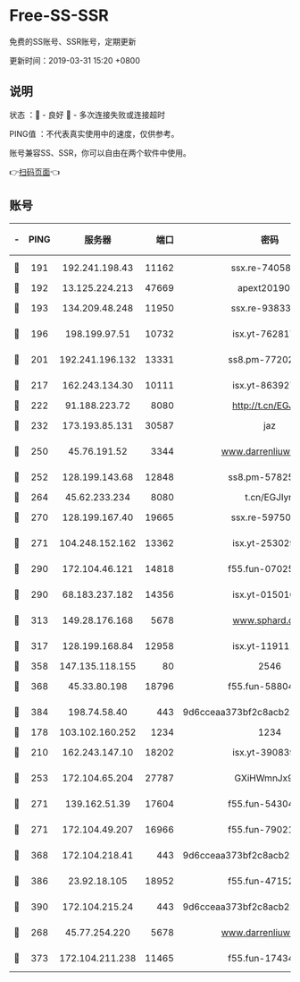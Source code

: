 # Free-SS-SSR

免费的SS账号、SSR账号，定期更新

更新时间：2019-03-31 15:20 +0800

## 说明

状态     ：🙂 - 良好 🙁 - 多次连接失败或连接超时

PING值   ：不代表真实使用中的速度，仅供参考。

账号兼容SS、SSR，你可以自由在两个软件中使用。

👉[扫码页面](https://liesauer.github.io/Free-SS-SSR/)👈

## 账号

|-|PING|服务器|端口|密码|加密方式|区域|
|:----:|:----:|:-----:|-----:|:----:|:----:|:----:|
|🙂|191|192.241.198.43|11162|ssx.re-74058844|aes-256-cfb|US|
|🙂|192|13.125.224.213|47669|apext2019001|chacha20|KR|
|🙂|193|134.209.48.248|11950|ssx.re-93833842|aes-256-cfb|US|
|🙂|196|198.199.97.51|10732|isx.yt-76281736|aes-256-cfb|US|
|🙂|201|192.241.196.132|13331|ss8.pm-77202477|aes-256-cfb|US|
|🙂|217|162.243.134.30|10111|isx.yt-86392751|aes-256-cfb|US|
|🙂|222|91.188.223.72|8080|http://t.cn/EGJIyrl|rc4-md5|RU|
|🙂|232|173.193.85.131|30587|jaz|aes-256-cfb|US|
|🙂|250|45.76.191.52|3344|www.darrenliuwei.com|aes-256-cfb|JP|
|🙂|252|128.199.143.68|12848|ss8.pm-57825302|aes-256-cfb|SG|
|🙂|264|45.62.233.234|8080|t.cn/EGJIyrl|rc4-md5|CA|
|🙂|270|128.199.167.40|19665|ssx.re-59750584|aes-256-cfb|SG|
|🙂|271|104.248.152.162|13362|isx.yt-25302906|aes-256-cfb|SG|
|🙂|290|172.104.46.121|14818|f55.fun-07025782|aes-256-cfb|SG|
|🙂|290|68.183.237.182|14356|isx.yt-01501633|aes-256-cfb|SG|
|🙂|313|149.28.176.168|5678|www.sphard.com|aes-256-cfb|AU|
|🙂|317|128.199.168.84|12958|isx.yt-11911105|aes-256-cfb|SG|
|🙂|358|147.135.118.155|80|2546|chacha20|US|
|🙂|368|45.33.80.198|18796|f55.fun-58804733|aes-256-cfb|US|
|🙂|384|198.74.58.40|443|9d6cceaa373bf2c8acb22e60b6a58be6|aes-256-cfb|US|
|🙂|178|103.102.160.252|1234|1234|rc4-md5|JP|
|🙂|210|162.243.147.10|18202|isx.yt-39083950|aes-256-cfb|US|
|🙂|253|172.104.65.204|27787|GXiHWmnJx94S|aes-256-cfb|JP|
|🙂|271|139.162.51.39|17604|f55.fun-54304420|aes-256-cfb|SG|
|🙂|271|172.104.49.207|16966|f55.fun-79021247|aes-256-cfb|SG|
|🙂|368|172.104.218.41|443|9d6cceaa373bf2c8acb22e60b6a58be6|aes-256-cfb|US|
|🙂|386|23.92.18.105|18952|f55.fun-47152310|aes-256-cfb|US|
|🙂|390|172.104.215.24|443|9d6cceaa373bf2c8acb22e60b6a58be6|aes-256-cfb|US|
|🙁|268|45.77.254.220|5678|www.darrenliuwei.com|aes-256-cfb|SG|
|🙁|373|172.104.211.238|11465|f55.fun-17434247|aes-256-cfb|US|
